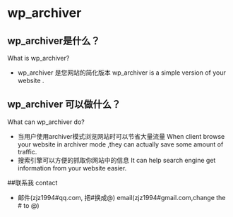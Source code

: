# wp_archiver
## wp_archiver是什么？
What is wp_archiver?

* wp_archiver 是您网站的简化版本 
   wp_archiver is a simple version of your website .

## wp_archiver 可以做什么？ 
What can wp_archiver do?
* 当用户使用archiver模式浏览网站时可以节省大量流量 
When client browse your website in archiver mode ,they can actually save some amount of traffic.
* 搜索引擎可以方便的抓取你网站中的信息 
   It can help search engine get information from your website easier.

##联系我 contact
* 邮件(zjz1994#qq.com, 把#换成@)   email(zjz1994#gmail.com,change the # to @)
